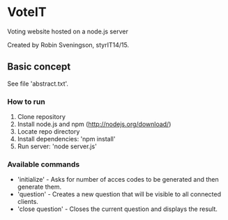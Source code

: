 # VoteIT
Voting website hosted on a node.js server

Created by Robin Sveningson, styrIT14/15.


## Basic concept

See file 'abstract.txt'.


### How to run

1. Clone repository
2. Install node.js and npm (http://nodejs.org/download/)
3. Locate repo directory
4. Install dependencies: 'npm install'
5. Run server: 'node server.js'


### Available commands

* 'initialize' - Asks for number of acces codes to be generated and then generate them.
* 'question' - Creates a new question that will be visible to all connected clients.
* 'close question' - Closes the current question and displays the result.
